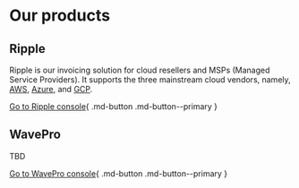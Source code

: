 # Our products

## Ripple

Ripple is our invoicing solution for cloud resellers and MSPs (Managed Service Providers). It supports the three mainstream cloud vendors, namely, [AWS](https://aws.amazon.com/), [Azure](https://azure.microsoft.com/), and [GCP](https://cloud.google.com/).

[Go to Ripple console](https://app.alphaus.cloud/ripple/){ .md-button .md-button--primary }

## WavePro
TBD

[Go to WavePro console](https://app.alphaus.cloud/wavepro/){ .md-button .md-button--primary }

